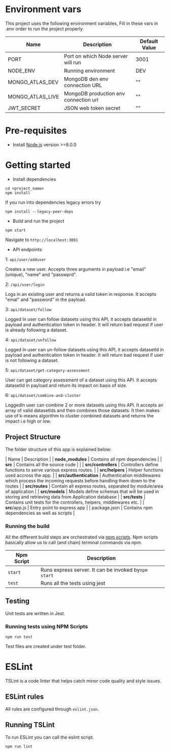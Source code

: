 # Environment vars

This project uses the following environment variables, Fill in these vars in .env order to run the project properly.

| Name             | Description                           | Default Value |
| ---------------- | ------------------------------------- | ------------- |
| PORT             | Port on which Node server will run    | 3001          |
| NODE_ENV         | Running environment                   | DEV           |
| MONGO_ATLAS_DEV  | MongoDB den env connection URL        | ""            |
| MONGO_ATLAS_LIVE | MongoDB production env connection url | ""            |
| JWT_SECRET       | JSON web token secret                 | ""            |

# Pre-requisites

- Install [Node.js](https://nodejs.org/en/) version >=8.0.0

# Getting started

- Install dependencies

```
cd <project_name>
npm install
```

If you run into dependencies legacy errors try

```
npm install --legacy-peer-deps
```

- Build and run the project

```
npm start
```

Navigate to `http://localhost:3001`

- API endpoints

1: `api/user/adduser`

Creates a new user. Accepts three arguments in payload i.e "email"(unique), "name" and "passwprd".

2: `/api/user/login`

Logs in an existing user and returns a valid token in response. It accepts "emal" and "password" in the payload.

3: `api/dataset/follow`

Logged In user can follow datasets using this API, it accepts datasetId in payload and authentication token in header. It will return bad request if user is already following a dataset.

4: `api/dataset/unfollow`

Logged In user can un-follow datasets using this API, it accepts datasetId in payload and authentication token in header. It will return bad request if user is not following a dataset.

5: `api/dataset/get-category-assessment`

User can get category assessment of a dataset using this API. It accepts datasetId in payload and return its impact on basis of size.

6: `api/dataset/combine-and-cluster`

LoggedIn user can combine 2 or more datasets using this API. It accepts an array of valid datasetIds and then combines those datasets. It then makes use of k-means algorithm to cluster combined datasets and returns the impact i.e high or low.

## Project Structure

The folder structure of this app is explained below:

| Name | Description |
| **node_modules** | Contains all npm dependencies |
| **src** | Contains all the source code | |
| **src/controllers** | Controllers define functions to serve various express routes. |
| **src/helpers** | Helper functions used accross the app. |
| **src/authentication** | Authentication middlewares which process the incoming requests before handling them down to the routes |
| **src/routes** | Contain all express routes, separated by module/area of application |
| **src/models** | Models define schemas that will be used in storing and retrieving data from Application database |
| **src/tests** | Contains unit tests for the controllers, helpers, middlewares etc. |
| **src**/app.js | Entry point to express app |
| package.json | Contains npm dependencies as well as scripts |

### Running the build

All the different build steps are orchestrated via [npm scripts](https://docs.npmjs.com/misc/scripts).
Npm scripts basically allow us to call (and chain) terminal commands via npm.

| Npm Script | Description                                          |
| ---------- | ---------------------------------------------------- |
| `start`    | Runs express server. It can be invoked by`npm start` |
| `test`     | Runs all the tests using jest                        |

## Testing

Unit tests are written in Jest.

### Running tests using NPM Scripts

```
npm run test

```

Test files are created under test folder.

# ESLint

TSLint is a code linter that helps catch minor code quality and style issues.

## ESLint rules

All rules are configured through `eslint.json`.

## Running TSLint

To run ESLint you can call the eslint script.

```
npm run lint
```

